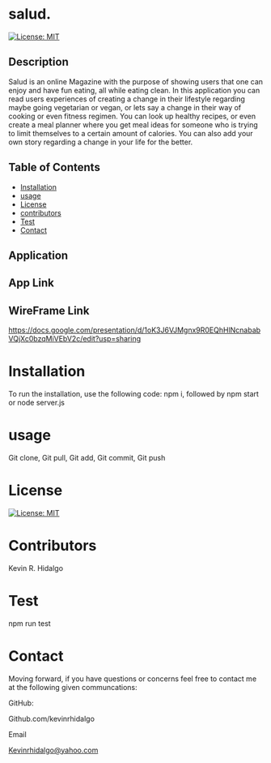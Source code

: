# salud.
  [![License: MIT](https://img.shields.io/badge/License-MIT-yellow.svg)](https://opensource.org/licenses/MIT)
  ## Description 
Salud is an online Magazine with the purpose of showing users that one can enjoy and have fun eating, all while eating clean. In this application you can read users experiences of creating a change in their lifestyle regarding maybe going vegetarian or vegan, or lets say a change in their way of cooking or even fitness regimen. You can look up healthy recipes, or even create a meal planner where you get meal ideas for someone who is trying to limit themselves to a certain amount of calories. You can also add your own story regarding a change in your life for the better.
  ## Table of Contents 

  * [Installation](#installation)
  * [usage](#usage)
  * [License](#license)
  * [contributors](#contributors)
  * [Test](#test)
  * [Contact](#contact)   
## Application
## App Link
## WireFrame Link
https://docs.google.com/presentation/d/1oK3J6VJMgnx9R0EQhHlNcnababVQjXc0bzqMiVEbV2c/edit?usp=sharing

  # Installation
  To run the installation, use the following code:
  npm i, followed by npm start or node server.js
  # usage
  Git clone, Git pull, Git add, Git commit, Git push
  # License
  [![License: MIT](https://img.shields.io/badge/License-MIT-yellow.svg)](https://opensource.org/licenses/MIT)
  
  # Contributors
  Kevin R. Hidalgo
  # Test
  npm run test
  # Contact
  Moving forward, if you have questions or concerns feel free to contact me at the following given communcations: 


  GitHub: 

  Github.com/kevinrhidalgo 

  Email 

  Kevinrhidalgo@yahoo.com 


 
  

  
